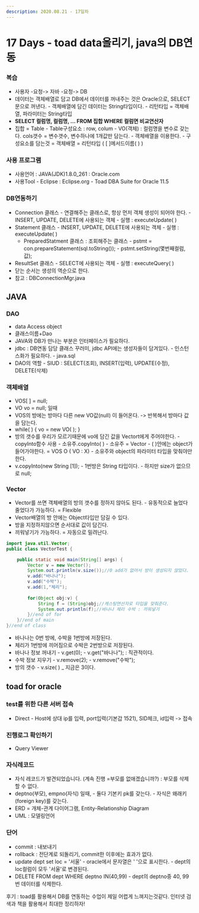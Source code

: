 ```yaml
---
description: 2020.08.21 - 17일차
---
```


# 17 Days - toad data올리기,  java의 DB연동

### 복습

* 사용자 -요청-&gt; 자바 -요청-&gt; DB
*  데이터는 객체배열로 담고 DB에서 데이터를 꺼내주는 것은 Oracle으로, SELECT문으로 꺼낸다. - 객체배열에 담긴 데이터는 String타입이다. - 리턴타입 = 객체배열, 파라미터는 String타입
* **SELECT 컬럼명, 컬럼명, ... FROM 집합 WHERE 컬럼면 비교연산자** 
* 집합 = Table - Table구성요소 : row, colum - VO\(객체\) : 컬럼명을 변수로 갖는다. cols갯수 = 변수갯수, 변수하나에 1개값만 담는다. - 객체배열을 이용한다. - 구성요소를 담는것 = 객체배열 = 리턴타입 \( \[ \]메서드이름\( \) \)

### 사용 프로그램

* 사용언어 : JAVA\(JDK\)1.8.0\_261 : Oracle.com
* 사용Tool  - Eclipse : Eclipse.org - Toad DBA Suite for Oracle 11.5

### DB연동하기

* Connection 클래스  - 연결해주는 클래스로, 항상 먼저 객체 생성이 되어야 한다. - INSERT, UPDATE, DELETE에 사용되는 객체 - 실행 : executeUpdate\( \)
* Statement 클래스 - INSERT, UPDATE, DELETE에 사용되는 객체 - 실행 : executeUpdate\( \)
  * PreparedStatment 클래스 : 조회해주는 클래스 - pstmt = con.prepareStatement\(sql.toString\(\)\); - pstmt.setString\(몇번째컬럼, 값\);
* ResultSet 클래스 - SELECT에 사용되는 객체 - 실행 : executeQuery\( \)
* 닫는 순서는 생성의 역순으로 한다.
* 참고 : DBConnectionMgr.java

## JAVA

### DAO

* data Access object
* 클래스이름+Dao
* JAVA와 DB가 만나는 부분은 인터페이스가 필요하다.
* jdbc : DB연동 담당 클래스 꾸러미, jdbc API에는 생성자들이 담겨있다. - 인스턴스화가 필요하다. - java.sql
* DAO의 역할 - SIUD : SELECT\(조회\), INSERT\(입력\), UPDATE\(수정\), DELETE\(삭제\)

### 객체배열

* VOS\[ \] = null;
* VO vo = null;  일때
* VOS의 방에는 방마다 다른 new VO값\(null\) 이 들어온다.  -&gt; 반복해서 방마다 값을 담는다.
* while\( \) { vo = new VO\( \); }
* 방의 갯수를 우리가 모르기때문에 vo에 담긴 값을 Vectort에게 주어야한다. - copyInto함수 사용 - 소유주.copyInto\( \) - 소유주 = Vector - \( \)안에는 object가 들어가야한다. = VOS  O \( VO : X\) - 소유주와 object의 파라미터 타입을 맞춰야만한다.
* v.copyInto\(new String \[1\]\); - 1번방은 String 타입이다. - 하지만 size가 없으므로 null;

### Vector

* Vector를 쓰면 객체배열의 방의 갯수를 정하지 않아도 된다. - 유동적으로 늘었다 줄었다가 가능하다. = Flexible
* Vector배열의 방 안에는 Object타입만 담길 수 있다.
* 방을 지정하지않으면 순서대로 값이 담긴다.
* 끼워넣기가 가능하다. = 자동으로 밀려난다.

```java
import java.util.Vector;
public class VectorTest {

	public static void main(String[] args) {
		Vector v = new Vector();
		System.out.println(v.size());//0 add가 없어서 방이 생성되지 않았다.
		v.add("바나나");
		v.add("수박");
		v.add(1,"체리");
		
		for(Object obj:v) {
			String f = (String)obj;//캐스팅연산자로 타입을 맞춰준다.
			System.out.println(f);//바나나 체리 수박 : 끼워넣기
		}//end of for
	}//end of main
}//end of class
```

* 바나나는 0번 방에, 수박을 1번방에 저장된다.
* 체리가 1번방에 끼어짐으로 수박은 2번방으로 저장된다.
* 바나나 정보 꺼내기  - v.get\(0\); - v.get\("바나나"\); : 직관적이다.
* 수박 정보 지우기 - v.remove\(2\); - v.remove\("수박"\);
* 방의 갯수 - v.size\( \) \_ 지금은 3이다.

## toad for oracle

### test를 위한 다른 서버 접속

* Direct - Host에 상대 ip를 입력, port입력\(기본갑 1521\), SID체크, id입력 -&gt; 접속

### 진행로그 확인하기

* Query Viewer

### 자식레코드

* 자식 레코드가 발견되었습니다. \(계속 진행 =부모를 없애겠습니까?\) : 부모를 삭제할 수 없다.
* deptno\(부모\), empno\(자식\) 일때, - 둘다 기본키 pk를 갖는다. - 자식은 왜래키\(foreign key\)를 갖는다.
* ERD = 개체-관계 다이어그램, Entity-Relationship Diagram
* UML : 모델링언어

### 단어

* commit : 내보내기
* rollback : 전단계로 되돌리기, commit한 이후에는 효과가 없다.
* update dept set loc = '서울' - oracle에서 문자열은 ' '으로 표시한다. - dept의 loc컬럼이 모두 '서울'로 변경된다.
* DELETE FROM dept WHERE deptno IN\(40,99\) - dept의 deptno중 40, 99번 데이터를 삭제한다.

후기 : toad를 활용해서 DB를 연동하는 수업이 제일 어렵게 느껴지는것같다. 인터넷 검색과 책을 활용해서 최대한 정리하자!

